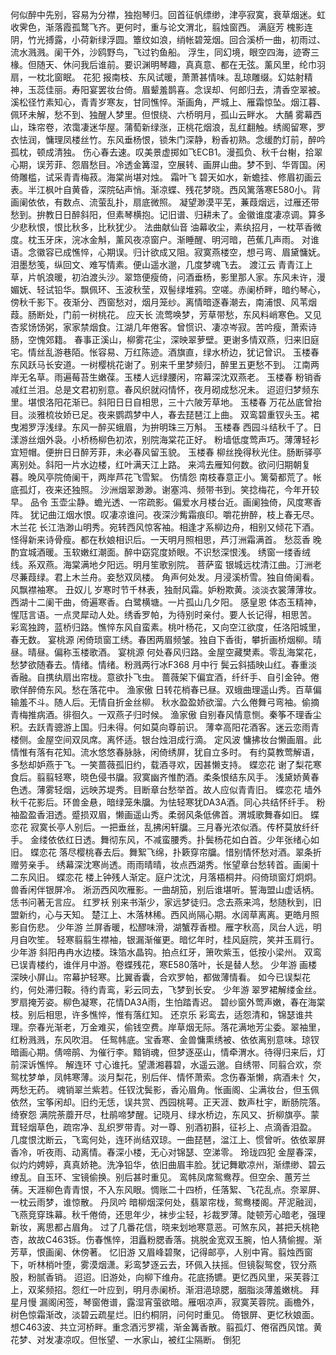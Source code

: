 <!-- { "loadSidebar": true } -->
何似醉中先别，容易为分襟，独抱琴归。回首征帆缥缈，津亭寂寞，衰草烟迷。虹收霁色，渐落霞孤鹜飞齐。更何时，重与论文渭北，翦烛窗西。 
满庭芳
槐影连阴，竹光搏露，小荷新绿浮圆。簟纹如浪，绡帐碧笼烟。回合溪桥一曲，初雨过、流水溅溅。阑干外，沙鸥野鸟，飞过钓鱼船。 
浮生，同幻境，眼空四海，迹寄三椽。但随天、休问我后谁前。要识渊明琴趣，真真意、都在无弦。薰风里，纶巾羽扇，一枕北窗眠。 
花犯
报南枝、东风试暖，萧萧甚情味。乱琼雕缀。幻姑射精神，玉蕊佳丽。寿阳宴罢妆台倚。眉颦羞鹊喜。念误却、何郎归去，清香空翠被。 
溪松径竹素知心，青青岁寒友，甘同憔悴。渐画角，严城上、雁霜惊坠。烟江暮、佩环未解，愁不到、独醒人梦里。但恨绕、六桥明月，孤山云畔水。 
大酺
雾幕西山，珠帘卷，浓霭凄迷华屋。蒲萄新绿涨，正桃花烟浪，乱红翻触。绣阁留寒，罗衣怯润，慵理凤楼丝竹。东风垂杨恨，锁朱门深静，粉香初熟。念缓酌灯前，醉吟孤枕，顿成清独。 
伤心春去速。叹美景虚掷如飞ECB1。漫孤负、秋千台榭，拾翠心期，误芳菲、怨眉愁目。冷透金篝湿，空展转、画屏山曲。梦不到、华胥国。闲倚雕槛，试采青青梅菽。海棠尚堪对烛。 
霜叶飞
碧天如水，新蟾挂、修眉初画云表。半江枫叶自黄昏，深院砧声悄。渐凉蝶、残花梦晓。西风篱落寒E580小。背画阑依依，有数点、流萤乱扑，扇底微照。 
凝望渺漠平芜，蒹葭烟远，过雁还带愁到。拚教日日醉斜阳，但素琴横抱。记旧谱、归耕未了。金徽谁度凄凉调。算多少悲秋恨，恨比秋多，比秋犹少。 
法曲献仙音
油幕收尘，素纨招月，一枕苹香微度。枕玉牙床，浣冰金斛，薰风夜凉窗户。渐睡醒、明河暗，芭蕉几声雨。 
对谁语。念徽容已成憔悴，心期误。归计欲成又阻。寂寞燕楼空，想弓弯、眉黛慵妩。泪墨愁笺，纵回文、难写情素。便山遥水邈，几度梦魂飞去。 
渡江云
青青江上草，片帆浪暖，初泊渡头沙。翠筇便瘦倚，问酒垂杨，影里那人家。东风未许，漫媚妩、轻试铅华。飘佩环、玉波秋莹，双髻绿堆鸦。空嗟。赤阑桥畔，暗约琴心，傍秋千影下。夜渐分、西窗愁对，烟月笼纱。离情暗逐春潮去，南浦恨、风苇烟葭。肠断处，门前一树桃花。 
应天长
流莺唤梦，芳草带愁，东风料峭寒色。又见杏浆饧饧粥，家家禁烟食。江湖几年倦客。曾惯识、凄凉岑寂。苦吟瘦，萧索诗肠，空愧郊籍。 
春事正溪山，柳雾花尘，深映翠萝壁。更谢多情双燕，归来旧庭宅。情丝乱游巷陌。怅容易、万红陈迹。酒旗直，绿水桥边，犹记曾识。 
玉楼春
东风跃马长安道。一树樱桃花谢了。别来千里梦频归，醉里五更愁不到。 
江南两岸无名草。雨遍莓苔生嫩葆。玉楼人远绿腰闲，帘幕深沈双燕老。 
玉楼春
粉销香减红兰泪。总是文君初别意。春风织就闷情怀，夜月砌成愁况未。 
迢迢归梦频东里。堪恨洛阳花渐已。斜阳日日自相思，三十六陂芳草地。 
玉楼春
万花丛底曾抬目。淡雅梳妆娇已足。夜来鹦鹉梦中人，春去琵琶江上曲。 
双鸾碧重钗头玉。裙曳湘罗浮浅绿。东风一醉买蛾眉，为拚明珠三万斛。 
玉楼春
西园斗结秋千了。日漾游丝烟外袅。小桥杨柳色初浓，别院海棠花正好。 
粉墙低度莺声巧。薄薄轻衫宜短帽。便拚日日醉芳菲，未必春风留玉貌。 
玉楼春
柳丝挽得秋光住。肠断驿亭离别处。斜阳一片水边楼，红叶满天江上路。 
来鸿去雁知何数。欲问归期朝复暮。晚风亭院倚阑干，两岸芦花飞雪絮。 
伤情怨
南枝春意正小。篱菊都荒了。帐底孤灯，夜来还独照。 
沙洲烟翠渺渺。谢塞鸿、频带书到。笑捻梅花，今年开较早。 
品令
玉壶尘静。蟾光透、一帘疏影。偏爱水月楼台近。画阑独倚，风度寒香阵。 
犹记曲江烟水恨。叹凄凉谁问。夜深沙觜霜痕印。嚼花拚醉，枝上春无尽。 
木兰花
长江浩渺山明秀。宛转西风惊客袖。相逢才系柳边舟，相别又倾花下酒。 
怪得新来诗骨瘦。都在秋娘相识后。一天明月照相思，芦汀洲霜满首。 
愁蕊香
晚酌宜城酒暖。玉软嫩红潮面。醉中窈窕度娇眼。不识愁深恨浅。 
绣窗一缕香绒线。系双燕。海棠满地夕阳远。明月笙歌别院。 
菩萨蛮
银城远枕清江曲。汀洲老尽蒹葭绿。君上木兰舟。妾愁双凤楼。 
角声何处发。月浸溪桥雪。独自倚阑看。风飘襟袖寒。 
丑奴儿
岁寒时节千林表，独耐风霜。妒粉欺黄。淡淡衣裳薄薄妆。 
西湖十二阑干曲，倚遍寒香。白鹭横塘。一片孤山几夕阳。 
感皇恩
体态玉精神，惺尫言语。一点灵犀动人处。绣香罗帕，为待别时亲付。要人长记得，相思苦。 
彩鸾独跨，蓝桥归路。憔悴东风自蛮素。桃叶杨花，又向空江欲度，任洛阳城里，春无数。 
宴桃源
闲倚琐窗工绣。春困两眉频皱。独自下香街，攀折画桥烟柳。晴昼。晴昼。偏称玉楼歌酒。 
宴桃源
何处春风归路。金屋空藏樊素。零乱海棠花，愁梦欲随春去。情绪。情绪。粉溅两行冰F368 
月中行
鬓云斜插映山红。春重淡香融。自携纨扇出帘栊。意欲扑飞虫。 
蔷薇架下偏宜酒，纤纤手、自引金钟。倦歌佯醉倚东风。愁在落花中。 
渔家傲
日转花梢春已昼。双蛾曲理遥山秀。百草偏输羞不斗。随人后。无情自折金丝柳。 
秋水盈盈娇欲溜。六么倦舞弓弯袖。偷摘青梅推病酒。徘徊久。一双燕子归时候。 
渔家傲
自别春风情意恻。秦筝不理香尘积。去跃青骢游上国。归未得。何如莫向尊前识。 
薄幸高阳花酒客。迷云恋雨青楼侧。金屋空间双凤席。离怀适。银台烛泪成行滴。 
定风波
慵拂妆台懒画眉。此情惟有落有花知。流水悠悠春脉脉，闲倚绣屏，犹自立多时。 
有约莫教莺解语，多愁却妒燕于飞。一笑蔷薇孤旧约，载酒寻欢，因甚懒支持。 
蝶恋花
谢了梨花寒食后。翦翦轻寒，晓色侵书牖。寂寞幽齐惟酌酒。柔条恨结东风手。 
浅黛娇黄春色透。薄雾轻烟，远映苏堤秀。目断章台愁举首。故人应似青青旧。 
蝶恋花
墙外秋千花影后。环兽金悬，暗绿笼朱牖。为怯轻寒犹DA3A酒。同心共结怀纤手。 
粉袖盈盈香泪透。蹙损双眉，懒画遥山秀。柔弱风条低佛首。渭城歌舞春如旧。 
蝶恋花
寂寞长亭人别后。一把垂丝，乱拂闲轩牖。三月春光浓似酒。传杯莫放纤纤手。 
金缕依依红日透。舞彻东风，不减蛮腰秀。扑鬓杨花如白首。少年张绪心如旧。 
蝶恋花
落尽樱桃春去后。舞絮飞绵，扑簌穿帘牖。惜别情怀愁对酒。翠条折赠劳亲手。 
绣幕深沈寒尚透。雨雨晴晴，妆点西湖秀。怅望章台愁转首。画阑十二东风旧。 
蝶恋花
楼上钟残人渐定。庭户沈沈，月落梧桐井。闷倚琐窗灯炯炯。兽香闲伴银屏冷。 
淅沥西风吹雁影。一曲胡笳，别后谁堪听。誓海盟山虚话柄。恁书问著无言应。 
红罗袄
别来书渐少，家远梦徒归。念去燕来鸿，愁随秋到，旧盟新约，心与天知。 
楚江上、木落林稀。西风尚隔心期。水阔草离离。更皓月照影自伤悲。 
少年游
兰屏香暖，松醪味滑，湖蟹荐香橙。雁字秋高，凤台人远，明月自吹笙。 
轻寒翦翦生襟袖，银漏渐催更。暗忆年时，桂风庭院，笑并玉肩行。 
少年游
斜阳冉冉水边楼。珠箔水晶钩。拍点红牙，箫吹紫玉，低按小梁州。 
双鸾已误青楼约，谁伴月中游。卷蝶残花，寒E580落叶，长是替人愁。 
少年游
画楼深映小屏山。帘幕护轻寒。比翼香囊，合欢罗帕，都做薄情看。 
如今已误梨花约，何处滞归鞍。待约青鸾，彩云同去，飞梦到长安。 
少年游
翠罗裙解缕金丝。罗扇掩芳姿。柳色凝寒，花情DA3A雨，生怕踏青迟。 
碧纱窗外莺声嫩，春在海棠枝。别后相思，许多憔悴，惟有落红知。 
还京乐
彩鸾去，适怨清和，锦瑟谁共理。奈春光渐老，万金难买，偷钱空费。岸草烟无际。落花满地芳尘委。翠袖里，红粉溅溅，东风吹泪。 
任鸳帏底。宝香寒、金兽慵熏绣被、依依离别意味。琼钗暗画心期。倩啼鹃、为催行李。黯销魂，但梦逐巫山，情牵渭水。待得归来后，灯前深诉憔悴。 
解连环
寸心谁托。望潇湘暮碧，水遥云邈。自绣带、同翦合欢，奈鸳枕梦单，凤帏寒薄。淡月梨花，别后伴、情怀萧索。念伤春渐懒，病酒未忄欠，两愁无药。 
魂销翠兰紫若。任钗沈鬓影，香沁眉角。怅画阁、尘满妆台，但玉佩依然，宝筝闲却。旧约无恁，误共赏、西园桃萼。正天涯、数声杜宇，断肠院落。 
绮寮怨
满院荼蘼开尽，杜鹃啼梦醒。记晓月、绿水桥边，东风又、折柳旗亭。蒙茸轻烟草色，疏帘净、乱织罗带青。对一尊、别酒初斟，征衫上、点滴香泪盈。 
几度恨沈断云，飞鸾何处，连环尚结双琼。一曲琵琶，湓江上、惯曾听。依依翠屏香冷，听夜雨、动离情。春深小楼，无心对锦瑟、空涕零。 
玲珑四犯
金屋春深，似灼灼娉婷，真真娇艳。洗净铅华，依旧曲眉丰脸。犹记舞歇凉州，渐缥缈、碧云缭乱。自玉环、宝镜偷换。别后甚时重见。 
鸾帏凤席鸳鸯荐。但空余、蕙芳兰蒨。天涯柳色青青恨，不入东风眼。惆账二十四桥，任落絮、飞花乱点。奈翠屏、一枕云雨梦，谁惊散。 
丹凤吟
暗柳烟深何处，翡翠帘栊，鸳鸯楼阁。芹泥融润，飞燕竞穿珠幕。秋千倦倚，还思年少，袜步尘轻，衫裁罗薄。陡顿芳心暗老，强理新妆，离思都占眉角。 
过了几番花信，晓来划地寒意恶。可煞东风，甚把夭桃艳杏，故故C463铄。伤春憔悴，泪矗粉腮香落。挑脱金宽双玉腕，怕人猜偷握。渐芳草，恨画阑、休傍著。 
忆旧游
又眉峰碧聚，记得邮亭，人别中宵。翦烛西窗下，听林梢叶堕，雾漠烟潇。彩鸾梦逐云去，环佩入扶摇。但镜裂鸳奁，钗分燕股，粉腻香销。 
迢迢。旧游处，向柳下维舟。花底扬镳。更忆西风里，采芙蓉江上，双桨频招。怨红一叶应到，明月赤阑桥。渐泪浥琼腮，胭脂淡薄羞嫩桃。 
拜星月慢
漏阁闲签，琴窗倦谱，露湿宵萤欲暗。雁咽凉声，寂寞芙蓉院。画檐外，树色惊霜渐改，淡碧云疏星烂。旧约桐阴，问何时重见。 
倚银屏、更忆秋娘面。想C463波、共立河桥畔。重念酒污罗襦，渐金篝香散。翦孤灯、倦宿西风馆。黄花梦、对发凄凉叹。但怅望、一水家山，被红尘隔断。 
倒犯
